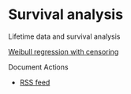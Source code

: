 #  Survival analysis

Lifetime data and survival analysis

[Weibull regression with censoring][1]

Document Actions

* [RSS feed][2]

[1]: weibull-regression-with-censoring.html
[2]: RSS ""
